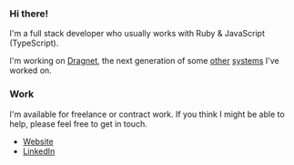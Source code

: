 ### Hi there!

I'm a full stack developer who usually works with Ruby & JavaScript (TypeScript).

I'm working on [Dragnet](https://github.com/delonnewman/dragnet), the next generation of some [other](https://delonnewman.name/projects/processlog) [systems](https://delonnewman.name/projects/surveyor/) I've worked on.

### Work

I'm available for freelance or contract work. If you think I might be able to
help, please feel free to get in touch.

- [Website](https://delonnewman.name)
- [LinkedIn](https://linkedin.com/in/delonnewman)
